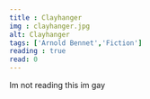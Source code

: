 ```yaml
---
title : Clayhanger
img : clayhanger.jpg
alt: Clayhanger
tags: ['Arnold Bennet','Fiction']
reading : true
read: 0
---
```


Im not reading this im gay
